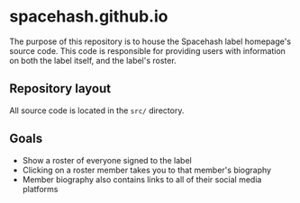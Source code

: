 # spacehash.github.io

The purpose of this repository is to house the Spacehash label homepage's source code. This code is responsible for providing users with information on both the label itself, and the label's roster. 

## Repository layout

All source code is located in the `src/` directory. 

## Goals

* Show a roster of everyone signed to the label
* Clicking on a roster member takes you to that member's biography
* Member biography also contains links to all of their social media platforms